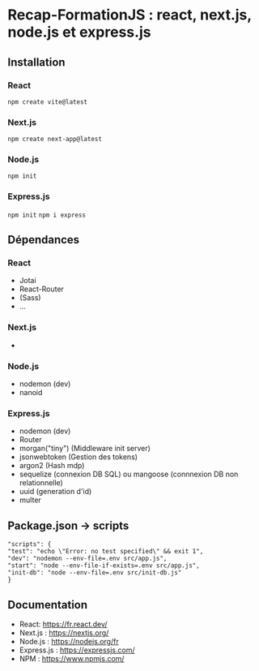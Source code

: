 # Recap-FormationJS : react, next.js, node.js et express.js

## Installation

### React
```npm create vite@latest```
### Next.js
```npm create next-app@latest```
### Node.js
```npm init```
### Express.js
```npm init```
```npm i express```

## Dépendances

### React
- Jotai
- React-Router
- (Sass)
- ...

### Next.js
- 

### Node.js
- nodemon (dev)
- nanoid

### Express.js
- nodemon (dev)
- Router
- morgan("tiny") (Middleware init server)
- jsonwebtoken (Gestion des tokens)
- argon2 (Hash mdp)
- sequelize (connexion DB SQL) ou mangoose (connnexion DB non relationnelle)
- uuid (generation d'id)
- multer

## Package.json → scripts
```
"scripts": {
"test": "echo \"Error: no test specified\" && exit 1",
"dev": "nodemon --env-file=.env src/app.js",
"start": "node --env-file-if-exists=.env src/app.js",
"init-db": "node --env-file=.env src/init-db.js"
}
```

## Documentation
- React: https://fr.react.dev/
- Next.js : https://nextjs.org/
- Node.js : https://nodejs.org/fr
- Express.js : https://expressjs.com/
- NPM : https://www.npmjs.com/
